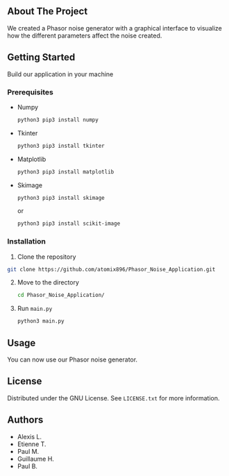 
<!-- ABOUT THE PROJECT -->
## About The Project
We created a Phasor noise generator with a graphical interface to visualize how the different parameters affect the noise created.

<!-- GETTING STARTED -->
## Getting Started
Build our application in your machine

### Prerequisites

* Numpy
  ```sh
  python3 pip3 install numpy
  ```
* Tkinter
  ```sh
  python3 pip3 install tkinter
  ```
* Matplotlib
  ```sh
  python3 pip3 install matplotlib
  ```
* Skimage
  ```sh
  python3 pip3 install skimage
  ```
  or
  ```sh
  python3 pip3 install scikit-image
  ```

### Installation

1. Clone the repository
  ```sh
  git clone https://github.com/atomix896/Phasor_Noise_Application.git
  ```

2. Move to the directory
   ```sh
   cd Phasor_Noise_Application/
   ``` 
3. Run `main.py`
   ```sh
   python3 main.py
   ```

<!-- USAGE EXAMPLES -->
## Usage

You can now use our Phasor noise generator. 




<!-- LICENSE -->
## License

Distributed under the GNU License. See `LICENSE.txt` for more information.


## Authors
* Alexis L.
* Etienne T.
* Paul M.
* Guillaume H.
* Paul B.
